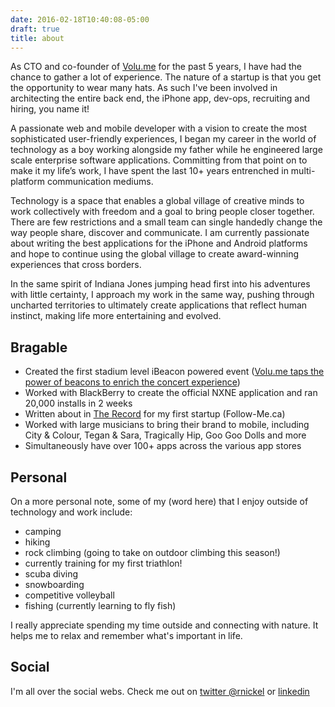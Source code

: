 ```yaml
---
date: 2016-02-18T10:40:08-05:00
draft: true
title: about
---
```


As CTO and co-founder of [Volu.me](http://Volu.me) for the past 5 years, I have had the chance to gather a lot of experience. The nature of a startup is that you get the opportunity to wear many hats. As such I've been involved in architecting the entire back end, the iPhone app, dev-ops, recruiting and hiring, you name it!

A passionate web and mobile developer with a vision to create the most sophisticated user-friendly experiences, I began my career in the world of technology as a boy working alongside my father while he engineered large scale enterprise software applications. Committing from that point on to make it my life’s work, I have spent the last 10+ years entrenched in multi-platform communication mediums.

Technology is a space that enables a global village of creative minds to work collectively with freedom and a goal to bring people closer together. There are few restrictions and a small team can single handedly change the way people share, discover and communicate. I am currently passionate about writing the best applications for the iPhone and Android platforms and hope to continue using the global village to create award-winning experiences that cross borders.

In the same spirit of Indiana Jones jumping head first into his adventures with little certainty, I approach my work in the same way, pushing through uncharted territories to ultimately create applications that reflect human instinct, making life more entertaining and evolved.

## Bragable

 - Created the first stadium level iBeacon powered event ([Volu.me taps the power of beacons to enrich the concert experience](https://www.washingtonpost.com/news/innovations/wp/2014/05/29/volu-me-taps-the-power-of-beacons-to-enrich-the-concert-experience/))
 - Worked with BlackBerry to create the official NXNE application and ran 20,000 installs in 2 weeks
 - Written about in [The Record](http://www.therecord.com/waterlooregion/) for my first startup (Follow-Me.ca)
 - Worked with large musicians to bring their brand to mobile, including City & Colour, Tegan & Sara, Tragically Hip, Goo Goo Dolls and more
 - Simultaneously have over 100+ apps across the various app stores

## Personal

On a more personal note, some of my (word here) that I enjoy outside of technology and work include:

- camping
- hiking
- rock climbing (going to take on outdoor climbing this season!)
- currently training for my first triathlon!
- scuba diving
- snowboarding
- competitive volleyball
- fishing (currently learning to fly fish)

I really appreciate spending my time outside and connecting with nature. It helps me to relax and remember what's important in life.

## Social

I'm all over the social webs. Check me out on [twitter @rnickel](http://twitter.com/rnickel) or [linkedin](https://ca.linkedin.com/in/rnickel)
